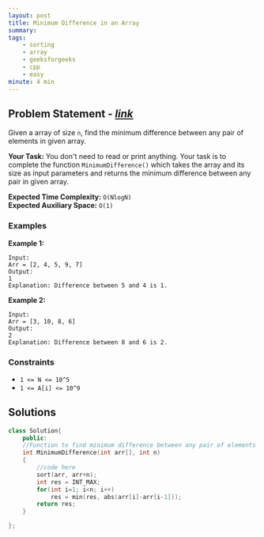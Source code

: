 ```yaml
---
layout: post
title: Minimum Difference in an Array 
summary:
tags:
    - sorting
    - array
    - geeksforgeeks
    - cpp
    - easy
minute: 4 min
---
```


## Problem Statement - [*link*](https://practice.geeksforgeeks.org/problems/minimum-difference-in-an-array/0/)  

Given a array of size `n`, find the minimum difference between any pair of elements in given array.

**Your Task:** 
You don't need to read or print anything. Your task is to complete the function `MinimumDifference()` which takes the array and its size as input parameters and returns the minimum difference  between any pair in given array.

**Expected Time Complexity:** `O(NlogN)`  
**Expected Auxiliary Space:** `O(1)`

### Examples

**Example 1:**   
```
Input: 
Arr = [2, 4, 5, 9, 7]
Output: 
1
Explanation: Difference between 5 and 4 is 1.
```

**Example 2:**   
```
Input: 
Arr = [3, 10, 8, 6]
Output: 
2
Explanation: Difference between 8 and 6 is 2.
```

### Constraints

+ `1 <= N <= 10^5`
+ `1 <= A[i] <= 10^9`

## Solutions

```cpp
class Solution{
    public:
    //Function to find minimum difference between any pair of elements in an array.
    int MinimumDifference(int arr[], int n)
    {
        //code here
        sort(arr, arr+n);
        int res = INT_MAX;
        for(int i=1; i<n; i++)
            res = min(res, abs(arr[i]-arr[i-1]));
        return res;
    }

};
```

